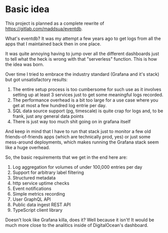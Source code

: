 # Basic idea

This project is planned as a complete rewrite of <https://gitlab.com/maddsua/eventdb>.

What's eventdb? It was my attempt a few years ago to get logs from all the apps that I maintained back then in one place.

It was quite annoying having to jump over all the different dashboards just to tell what the heck is wrong with that "serverless" function. This is how the idea was born.

Over time I tried to embrace the industry standard (Grafana and it's stack) but got unsatisfactory results:

1. The entire setup process is too cumbersome for such use as it involves setting up at least 3 services just to get some meaningful logs recorded.
2. The performance overhead is a bit too large for a use case where you get at most a few hundred log entrie per day.
3. SQL data source support (pg, timescale) is quite crap for logs and, to be frank, just any general data points
4. There is just way too much shit going on in grafana itself

And keep in mind that I have to run that stack just to monitor a few old friends-of-friends apps (which are technically prod, yes) or just some mess-around deployments, which makes running the Grafana stack seem like a huge overhead.

So, the basic requirements that we get in the end here are:

1. Log aggregation for volumes of under 100,000 entries per day
2. Support for arbitrary label filtering
3. Structured metadata
4. http service uptime checks
5. Event notifications
6. Simple metrics recording
7. User GraphQL API
8. Public data ingest REST API
9. TypeScript client library

Doesn't look like Grafana killa, does it? Well because it isn't! It would be much more close to the analitics inside of DigitalOcean's dashboard.
